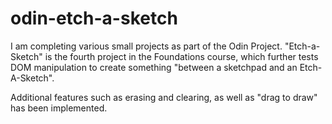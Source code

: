 # odin-etch-a-sketch

I am completing various small projects as part of the Odin Project. "Etch-a-Sketch" is the fourth project in the Foundations course, which further tests DOM manipulation to create something "between a sketchpad and an Etch-A-Sketch".

Additional features such as erasing and clearing, as well as "drag to draw" has been implemented.
